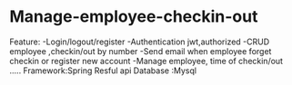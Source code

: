 # Manage-employee-checkin-out
Feature:
-Login/logout/register
-Authentication jwt,authorized
-CRUD employee ,checkin/out by number
-Send email when employee forget checkin or register new account
-Manage employee, time of checkin/out .....
Framework:Spring Resful api
Database :Mysql
